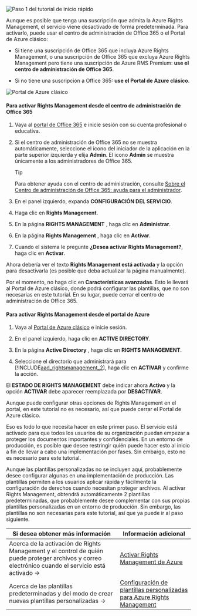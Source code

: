 ![Paso 1 del tutorial de inicio rápido](../media/AzRMS_QuickStartSteps1.PNG)

Aunque es posible que tenga una suscripción que admita la Azure Rights Management, el servicio viene desactivado de forma predeterminada. Para activarlo, puede usar el centro de administración de Office 365 o el Portal de Azure clásico:

-   Si tiene una suscripción de Office 365 que incluya Azure Rights Management, o una suscripción de Office 365 que excluya Azure Rights Management pero tiene una suscripción de Azure RMS Premium: **use el centro de administración de Office 365**.

-   Si no tiene una suscripción a Office 365: **use el Portal de Azure clásico**.

![Portal de Azure clásico](../media/AzRMS_Tutorial_1_Screenshots.png)

#### <a name="to-activate-rights-management-from-the-office-365-admin-center"></a>Para activar Rights Management desde el centro de administración de Office 365

1.  Vaya al [portal de Office 365](https://portal.office.com/) e inicie sesión con su cuenta profesional o educativa.

2.  Si el centro de administración de Office 365 no se muestra automáticamente, seleccione el icono del iniciador de la aplicación en la parte superior izquierda y elija **Admin**. El icono **Admin** se muestra únicamente a los administradores de Office 365.

    > [!TIP]
    > Para obtener ayuda con el centro de administración, consulte [Sobre el Centro de administración de Office 365: ayuda para el administrador](https://support.office.com/article/About-the-Office-365-admin-center-Admin-Help-58537702-d421-4d02-8141-e128e3703547).

3.  En el panel izquierdo, expanda **CONFIGURACIÓN DEL SERVICIO**.

4.  Haga clic en **Rights Management**.

5.  En la página **RIGHTS MANAGEMENT** , haga clic en **Administrar**.

6.  En la página **Rights Management** , haga clic en **Activar**.

7.  Cuando el sistema le pregunte **¿Desea activar Rights Management?**, haga clic en **Activar**.

Ahora debería ver el texto **Rights Management está activada** y la opción para desactivarla (es posible que deba actualizar la página manualmente).

Por el momento, no haga clic en **Características avanzadas**. Esto le llevará al Portal de Azure clásico, donde podrá configurar las plantillas, que no son necesarias en este tutorial. En su lugar, puede cerrar el centro de administración de Office 365.

#### <a name="to-activate-rights-management-from-the-azure-portal"></a>Para activar Rights Management desde el portal de Azure

1.  Vaya al [Portal de Azure clásico](http://go.microsoft.com/fwlink/p/?LinkID=275081) e inicie sesión.

2.  En el panel izquierdo, haga clic en **ACTIVE DIRECTORY**.

3.  En la página **Active Directory** , haga clic en **RIGHTS MANAGEMENT**.

4.  Seleccione el directorio que administrará para [!INCLUDE[aad_rightsmanagement_2](../includes/aad_rightsmanagement_2_md.md)], haga clic en **ACTIVAR** y confirme la acción.

El **ESTADO DE RIGHTS MANAGEMENT** debe indicar ahora **Activo** y la opción **ACTIVAR** debe aparecer reemplazada por **DESACTIVAR**.

Aunque puede configurar otras opciones de Rights Management en el portal, en este tutorial no es necesario, así que puede cerrar el Portal de Azure clásico.

Eso es todo lo que necesita hacer en este primer paso. El servicio está activado para que todos los usuarios de su organización puedan empezar a proteger los documentos importantes y confidenciales. En un entorno de producción, es posible que desee restringir quién puede hacer esto al inicio a fin de llevar a cabo una implementación por fases. Sin embargo, esto no es necesario para este tutorial.

Aunque las plantillas personalizadas no se incluyen aquí, probablemente desee configurar algunas en una implementación de producción. Las plantillas permiten a los usuarios aplicar rápida y fácilmente la configuración de derechos cuando necesitan proteger archivos. Al activar Rights Management, obtendrá automáticamente 2 plantillas predeterminadas, que probablemente desee complementar con sus propias plantillas personalizadas en un entorno de producción. Sin embargo, las plantillas no son necesarias para este tutorial, así que ya puede ir al paso siguiente.

|Si desea obtener más información|Información adicional|
|--------------------------------|--------------------------|
|Acerca de la activación de Rights Management y el control de quién puede proteger archivos y correo electrónico cuando el servicio está activado   →|[Activar Rights Management de Azure](../deploy-use/activate-azure-classic.md)|
|Acerca de las plantillas predeterminadas y del modo de crear nuevas plantillas personalizadas   →|[Configuración de plantillas personalizadas para Azure Rights Management](../deploy-use/create-template.md)|
